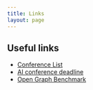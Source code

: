 ```yaml
---
title: Links
layout: page
---
```

<h2>Useful links</h2>

<ul>
	<li><a href="http://www.conferencelist.info/upcoming.html">Conference List
    </a></li>
	<li><a href="https://aideadlin.es/?sub=CV,ML,NLP,RO,SP,GR,DM">AI conference deadline</a></li>
	<li><a href="https://ogb.stanford.edu/">Open Graph Benchmark</a></li>
</ul>

